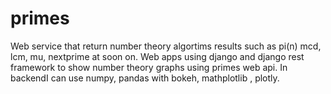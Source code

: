 # primes
Web service that return number theory algortims results such as pi(n) mcd, lcm, mu, nextprime at soon on. 
Web apps using django and django rest framework to show number theory graphs using primes web api. 
In backendI can use numpy, pandas with bokeh, mathplotlib , plotly.
